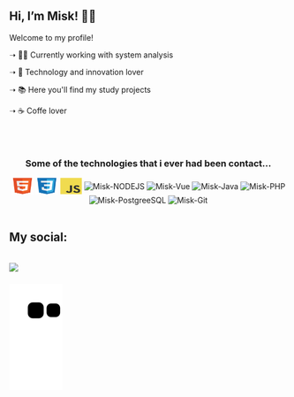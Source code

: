<h2>Hi, I’m Misk! 🙋‍♂️</h2>
<p>Welcome to my profile!</p>
<p>➝ 👨‍💻 Currently working with system analysis</p>
<p>➝ 💙 Technology and innovation lover</p>
<p>➝ 📚 Here you'll find my study projects</p>
<p>➝ ☕ Coffe lover</p>
<br/>
<br/>
<h3 align="center">Some of the technologies that i ever had been contact...</h3>
<div style="display: inline_block" align="center">
  <img align="center" alt="Misk-HTML" height="30" width="40" src="https://raw.githubusercontent.com/devicons/devicon/master/icons/html5/html5-original.svg"/>
  <img align="center" alt="Misk-CSS" height="30" width="40" src="https://raw.githubusercontent.com/devicons/devicon/master/icons/css3/css3-original.svg"/>
  <img align="center" alt="Misk-JS" height="30" width="40" src="https://raw.githubusercontent.com/devicons/devicon/master/icons/javascript/javascript-original.svg"/>
  <img align="center" alt="Misk-NODEJS" height="35" width="45" src="https://cdn.jsdelivr.net/gh/devicons/devicon/icons/nodejs/nodejs-original.svg"/>
  <img align="center" alt="Misk-Vue" height="35" width="45"  src="https://cdn.jsdelivr.net/gh/devicons/devicon/icons/vuejs/vuejs-original.svg"/>
  <img align="center" alt="Misk-Java" height="45" width="55"  src="https://cdn.jsdelivr.net/gh/devicons/devicon/icons/java/java-original.svg"/>
  <img align="center" alt="Misk-PHP" height="55" width="65" src="https://cdn.jsdelivr.net/gh/devicons/devicon/icons/php/php-plain.svg"/>
  <img align="center" alt="Misk-PostgreeSQL" height="35" width="45" src="https://cdn.jsdelivr.net/gh/devicons/devicon/icons/postgresql/postgresql-original.svg"/>
  <img align="center" alt="Misk-Git" height="35" width="45"  src="https://cdn.jsdelivr.net/gh/devicons/devicon/icons/git/git-original.svg"/>
 
</div>
<br/>
<div>
<h2>My social:<h2>
<a href="https://www.linkedin.com/in/pedro-henrique-miskulin-de-toledo/" target="_blank"><img src="https://img.shields.io/badge/-LinkedIn-%230077B5?style=for-the-badge&logo=linkedin&logoColor=white" target="_blank"></a> 
</div>

![Snake animation](https://github.com/rafaballerini/rafaballerini/blob/output/github-contribution-grid-snake.svg)
